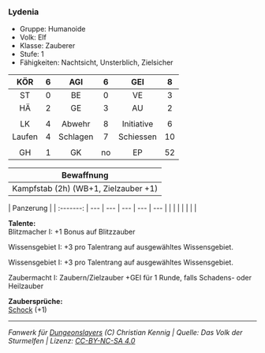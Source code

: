 ### Lydenia

- Gruppe: Humanoide
- Volk: Elf
- Klasse: Zauberer
- Stufe: 1
- Fähigkeiten: Nachtsicht, Unsterblich, Zielsicher

|  KÖR   |  6  |   AGI    |  6  |    GEI     |  8  |
| :----: | :-: | :------: | :-: | :--------: | :-: |
|   ST   |  0  |    BE    |  0  |     VE     |  3  |
|   HÄ   |  2  |    GE    |  3  |     AU     |  2  |
|        |     |          |     |            |     |
|   LK   |  4  |  Abwehr  |  8  | Initiative |  6  |
| Laufen |  4  | Schlagen |  7  | Schiessen  | 10  |
|        |     |          |     |            |     |
|   GH   |  1  |    GK    | no  |     EP     | 52  |

|              Bewaffnung              |
| :----------------------------------: |
| Kampfstab (2h) (WB+1, Zielzauber +1) |

| Panzerung |
| :-------: | --- | --- | --- | --- | --- |
|           |     |     |     |     |     |

**Talente:**  
Blitzmacher I: +1 Bonus auf Blitzzauber

Wissensgebiet I: +3 pro Talentrang auf ausgewähltes Wissensgebiet.

Wissensgebiet I: +3 pro Talentrang auf ausgewähltes Wissensgebiet.

Zaubermacht I: Zaubern/Zielzauber +GEI für 1 Runde, falls Schadens- oder Heilzauber

**Zaubersprüche:**  
[Schock](/fanwerk/zauber/schock.md) (+1)

---

_Fanwerk für [Dungeonslayers](https://www.dungeonslayers.net/) (C) Christian Kennig | Quelle: Das Volk der Sturmelfen | Lizenz: [CC-BY-NC-SA 4.0](https://creativecommons.org/licenses/by-nc-sa/4.0/deed.de)_
